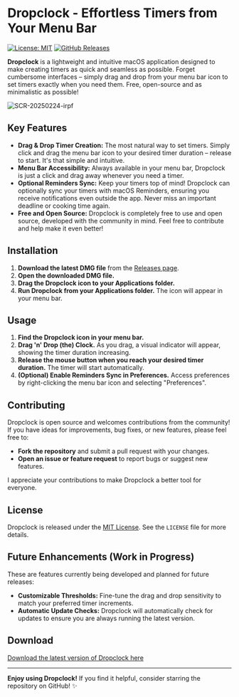 # Dropclock - Effortless Timers from Your Menu Bar

[![License: MIT](https://img.shields.io/badge/License-MIT-yellow.svg)](https://opensource.org/licenses/MIT) [![GitHub Releases](https://img.shields.io/github/v/release/wrkx/Dropclock)](https://github.com/wrkx/Dropclock/releases/latest)

**Dropclock** is a lightweight and intuitive macOS application designed to make creating timers as quick and seamless as possible. Forget cumbersome interfaces – simply drag and drop from your menu bar icon to set timers exactly when you need them. Free, open-source and as minimalistic as possible!


![SCR-20250224-irpf](https://github.com/user-attachments/assets/7f2a31da-4fb4-481d-94fe-d426dbcbfc70)




## Key Features

*   **Drag & Drop Timer Creation:** The most natural way to set timers. Simply click and drag the menu bar icon to your desired timer duration – release to start. It's that simple and intuitive.
*   **Menu Bar Accessibility:** Always available in your menu bar, Dropclock is just a click and drag away whenever you need a timer.
*   **Optional Reminders Sync:** Keep your timers top of mind\! Dropclock can optionally sync your timers with macOS Reminders, ensuring you receive notifications even outside the app. Never miss an important deadline or cooking time again.
*   **Free and Open Source:** Dropclock is completely free to use and open source, developed with the community in mind. Feel free to contribute and help make it even better\!

## Installation

1.  **Download the latest DMG file** from the [Releases page](https://github.com/wrkx/Dropclock/releases/latest).
2.  **Open the downloaded DMG file.**
3.  **Drag the Dropclock icon to your Applications folder.**
4.  **Run Dropclock from your Applications folder.** The icon will appear in your menu bar.

## Usage

1.  **Find the Dropclock icon in your menu bar.**
2.  **Drag 'n' Drop (the) Clock.** As you drag, a visual indicator will appear, showing the timer duration increasing.
3.  **Release the mouse button when you reach your desired timer duration.** The timer will start automatically.
4.  **(Optional) Enable Reminders Sync in Preferences.** Access preferences by right-clicking the menu bar icon and selecting "Preferences".

## Contributing

Dropclock is open source and welcomes contributions from the community\! If you have ideas for improvements, bug fixes, or new features, please feel free to:

*   **Fork the repository** and submit a pull request with your changes.
*   **Open an issue or feature request** to report bugs or suggest new features.

I appreciate your contributions to make Dropclock a better tool for everyone.

## License

Dropclock is released under the [MIT License](LICENSE). See the `LICENSE` file for more details.

## Future Enhancements (Work in Progress)

These are features currently being developed and planned for future releases:

*   **Customizable Thresholds:** Fine-tune the drag and drop sensitivity to match your preferred timer increments.
*   **Automatic Update Checks:** Dropclock will automatically check for updates to ensure you are always running the latest version.

## Download

[Download the latest version of Dropclock here](https://github.com/wrkx/Dropclock/releases/latest)

-----

**Enjoy using Dropclock\!** If you find it helpful, consider starring the repository on GitHub\! ✨
